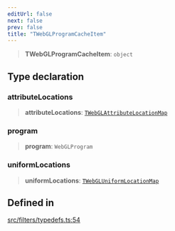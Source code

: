 ```yaml
---
editUrl: false
next: false
prev: false
title: "TWebGLProgramCacheItem"
---
```


> **TWebGLProgramCacheItem**: `object`

## Type declaration

### attributeLocations

> **attributeLocations**: [`TWebGLAttributeLocationMap`](/api/type-aliases/twebglattributelocationmap/)

### program

> **program**: `WebGLProgram`

### uniformLocations

> **uniformLocations**: [`TWebGLUniformLocationMap`](/api/type-aliases/twebgluniformlocationmap/)

## Defined in

[src/filters/typedefs.ts:54](https://github.com/fabricjs/fabric.js/blob/a0b4adf41e0a1fd81824114cedd4c32bfb8cac25/src/filters/typedefs.ts#L54)
